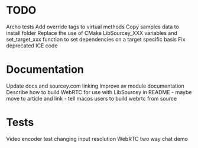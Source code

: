 # TODO

Archo tests
Add override tags to virtual methods
Copy samples data to install folder
Replace the use of CMake LibSourcey_XXX variables and set_target_xxx function to set dependencies on a target specific basis
Fix deprecated ICE code


# Documentation

Update docs and sourcey.com linking
Improve av module documentation
Describe how to build WebRTC for use with LibSourcey in README
	- maybe move to article and link
	- tell macos users to build webrtc from source


# Tests

Video encoder test changing input resolution
WebRTC two way chat demo
